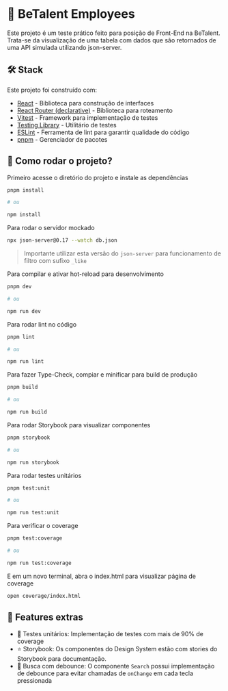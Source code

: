 # 💼 BeTalent Employees

Este projeto é um teste prático feito para posição de Front-End na BeTalent. Trata-se da visualização de uma tabela com dados que são retornados de uma API simulada utilizando json-server.

## 🛠️ Stack

Este projeto foi construído com:

- [React](https://react.dev/) - Biblioteca para construção de interfaces
- [React Router (declarative)](https://reactrouter.com/start/modes#declarative) - Biblioteca para roteamento
- [Vitest](https://vitest.dev/) - Framework para implementação de testes
- [Testing Library](https://testing-library.com/) - Utilitário de testes
- [ESLint](https://eslint.org/) - Ferramenta de lint para garantir qualidade do código
- [pnpm](https://pnpm.io/pt/) - Gerenciador de pacotes

## 🏃 Como rodar o projeto?

Primeiro acesse o diretório do projeto e instale as dependências

```sh
pnpm install

# ou

npm install
```

Para rodar o servidor mockado

```sh
npx json-server@0.17 --watch db.json
```

> Importante utilizar esta versão do `json-server` para funcionamento de filtro com sufixo `_like`

Para compilar e ativar hot-reload para desenvolvimento

```sh
pnpm dev

# ou

npm run dev
```

Para rodar lint no código

```sh
pnpm lint

# ou

npm run lint
```

Para fazer Type-Check, compiar e minificar para build de produção

```sh
pnpm build

# ou

npm run build
```

Para rodar Storybook para visualizar componentes

```sh
pnpm storybook

# ou

npm run storybook
```

Para rodar testes unitários

```sh
pnpm test:unit

# ou

npm run test:unit
```

Para verificar o coverage

```sh
pnpm test:coverage

# ou

npm run test:coverage
```

E em um novo terminal, abra o index.html para visualizar página de coverage

```sh
open coverage/index.html
```

## 🚀 Features extras

- 🧪 Testes unitários: Implementação de testes com mais de 90% de coverage
- ⭐ Storybook: Os componentes do Design System estão com stories do Storybook para documentação.
- 🔎 Busca com debounce: O componente `Search` possui implementação de debounce para evitar chamadas de `onChange` em cada tecla pressionada
